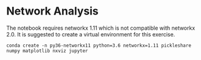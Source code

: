 # Network Analysis

The notebook requires networkx 1.11 which is not compatible with networkx 2.0. It is suggested to create a virtual environment for this exercise.

`conda create -n py36-networkx11 python=3.6 networkx=1.11 pickleshare numpy matplotlib nxviz jupyter`